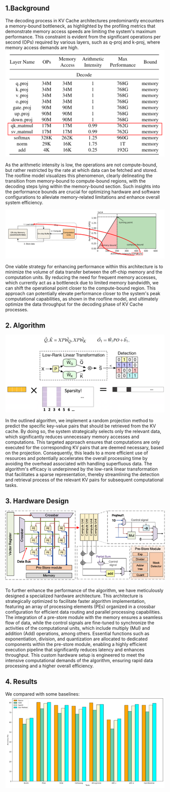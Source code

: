 ## 1.Background
The decoding process in KV Cache architectures predominantly encounters a memory-bound bottleneck, as highlighted by the profiling metrics that demonstrate memory access speeds are limiting the system's maximum performance. This constraint is evident from the significant operations per second (OPs) required by various layers, such as q-proj and k-proj, where memory access demands are high. 
![FIR Setting-w100](./fig/memory.png)

As the arithmetic intensity is low, the operations are not compute-bound, but rather restricted by the rate at which data can be fetched and stored. The roofline model visualizes this phenomenon, clearly delineating the transition from memory-bound to compute-bound regions, with the decoding steps lying within the memory-bound section. Such insights into the performance bounds are crucial for optimizing hardware and software configurations to alleviate memory-related limitations and enhance overall system efficiency.

![FIR Setting-w100](./fig/roofline.png)

One viable strategy for enhancing performance within this architecture is to minimize the volume of data transfer between the off-chip memory and the computation units. By reducing the need for frequent memory accesses, which currently act as a bottleneck due to limited memory bandwidth, we can shift the operational point closer to the compute-bound region. This approach can potentially elevate performance closer to the system's peak computational capabilities, as shown in the roofline model, and ultimately optimize the data throughput for the decoding phase of KV Cache processes.

## 2. Algorithm

![FIR Setting-w100](./fig/alg.png)

In the outlined algorithm, we implement a random projection method to predict the specific key-value pairs that should be retrieved from the KV cache. By doing so, the system strategically selects only the relevant data, which significantly reduces unnecessary memory accesses and computations. This targeted approach ensures that computations are only executed for the corresponding KV pairs that are deemed necessary, based on the projection. Consequently, this leads to a more efficient use of resources and potentially accelerates the overall processing time by avoiding the overhead associated with handling superfluous data. The algorithm's efficacy is underpinned by the low-rank linear transformation that facilitates a sparse representation, thereby streamlining the detection and retrieval process of the relevant KV pairs for subsequent computational tasks.

## 3. Hardware Design

![FIR Setting-w100](./fig/hd.png)

To further enhance the performance of the algorithm, we have meticulously designed a specialized hardware architecture. This architecture is strategically optimized to facilitate faster algorithm implementation, featuring an array of processing elements (PEs) organized in a crossbar configuration for efficient data routing and parallel processing capabilities. The integration of a pre-store module with the memory ensures a seamless flow of data, while the control signals are fine-tuned to synchronize the activities of the computational units, which include multiply (Mul) and addition (Add) operations, among others. Essential functions such as exponentiation, division, and quantization are allocated to dedicated components within the pre-store module, enabling a highly efficient execution pipeline that significantly reduces latency and enhances throughput. This custom hardware setup is engineered to meet the intensive computational demands of the algorithm, ensuring rapid data processing and a higher overall efficiency.

## 4. Results

We compared with some baselines:
![FIR Setting-w100](./fig/result.png)
